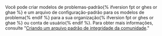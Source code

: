 Você pode criar modelos de problemas-padrão{% ifversion fpt or ghes or ghae %} e um arquivo de configuração-padrão para os modelos de problema{% endif %} para a sua organização{% ifversion fpt or ghes or ghae %} ou conta de usuário{% endif %}. Para obter mais informações, consulte "[Criando um arquivo padrão de integridade da comunidade](/communities/setting-up-your-project-for-healthy-contributions/creating-a-default-community-health-file)."

